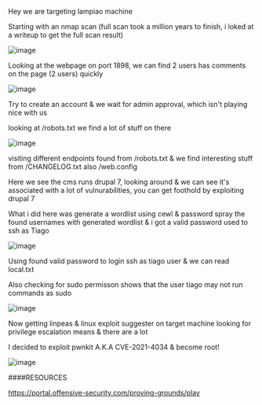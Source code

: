 Hey we are targeting lampiao machine

Starting with an nmap scan (full scan took a million years to finish, i loked at a writeup to get the full scan result)

![image](https://user-images.githubusercontent.com/64267672/162548377-04c735c4-137b-47cb-b750-523aaee60584.png)


Looking at the webpage on port 1898, we can find 2 users has comments on the page (2 users) quickly

![image](https://user-images.githubusercontent.com/64267672/162544872-cf4b5d71-a1c5-430f-9c50-6eafaa952f24.png)

Try to create an account & we wait for admin approval, which isn't playing nice with us 

looking at /robots.txt we find a lot of stuff on there

![image](https://user-images.githubusercontent.com/64267672/162545077-b9f42ab0-05aa-407b-9f41-1dd69df134fb.png)

visiting different endpoints found from /robots.txt & we find interesting stuff from /CHANGELOG.txt also /web.config

Here we see the cms runs drupal 7, looking around & we can see it's associated with a lot of vulnurabilities, you can get foothold by exploiting drupal 7

What i did here was generate a wordlist using cewl & password spray the found usernames with generated wordlist & i got a valid password used to ssh as Tiago

![image](https://user-images.githubusercontent.com/64267672/162547220-de969b41-715c-4aed-9cef-74f6b8cfb477.png)

Using found valid password to login ssh as tiago user & we can read local.txt

Also checking for sudo permisson shows that the user tiago may not run commands as sudo

![image](https://user-images.githubusercontent.com/64267672/162547286-68548af5-b49b-4030-aeae-474dffd08086.png)


Now getting linpeas & linux exploit suggester on target machine looking for privilege escalation means & there are a lot 

I decided to exploit pwnkit A.K.A CVE-2021-4034 & become root!

![image](https://user-images.githubusercontent.com/64267672/162548147-49e84669-4db7-4516-a709-769838cfed97.png)


####RESOURCES

https://portal.offensive-security.com/proving-grounds/play

